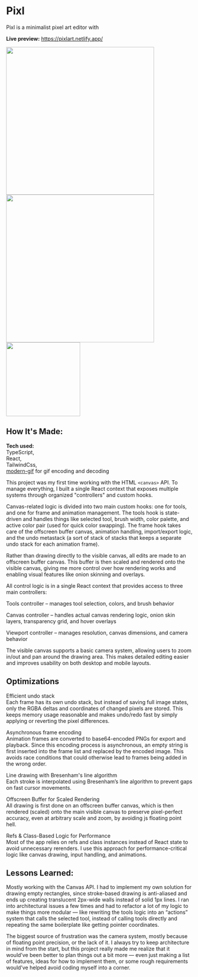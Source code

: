 # Pixl
Pixl is a minimalist pixel art editor with

**Live preview:** https://pixlart.netlify.app/

<img
 src="https://github.com/user-attachments/assets/0b18b11c-9a3f-434b-8667-9767d72010f1"
 width=400>
<img 
 src="https://github.com/user-attachments/assets/90a38e3a-56fc-4a0e-aeb4-9ee59cdca991"
 width=400>
<img
 src="https://github.com/user-attachments/assets/3fe99a03-13de-4670-9005-42d15e3d4ee5"
 width=200>


## How It's Made:

**Tech used:** \
TypeScript, \
React, \
TailwindCss,\
[modern-gif] for gif encoding and decoding

This project was my first time working with the HTML ```<canvas>``` API. To manage everything, I built a single React context that exposes multiple systems through organized "controllers" and custom hooks.

Canvas-related logic is divided into two main custom hooks: one for tools, and one for frame and animation management.
The tools hook is state-driven and handles things like selected tool, brush width, color palette, and active color pair (used for quick color swapping).
The frame hook takes care of the offscreen buffer canvas, animation handling, import/export logic, and the undo metastack (a sort of stack of stacks that keeps a separate undo stack for each animation frame).

Rather than drawing directly to the visible canvas, all edits are made to an offscreen buffer canvas. This buffer is then scaled and rendered onto the visible canvas, giving me more control over how rendering works and enabling visual features like onion skinning and overlays.

All control logic is in a single React context that provides access to three main controllers:

Tools controller – manages tool selection, colors, and brush behavior

Canvas controller – handles actual canvas rendering logic, onion skin layers, transparency grid, and hover overlays

Viewport controller – manages resolution, canvas dimensions, and camera behavior

The visible canvas supports a basic camera system, allowing users to zoom in/out and pan around the drawing area. This makes detailed editing easier and improves usability on both desktop and mobile layouts.

## Optimizations

Efficient undo stack \
Each frame has its own undo stack, but instead of saving full image states, only the RGBA deltas and coordinates of changed pixels are stored. This keeps memory usage reasonable and makes undo/redo fast by simply applying or reverting the pixel differences.


Asynchronous frame encoding \
Animation frames are converted to base64-encoded PNGs for export and playback. Since this encoding process is asynchronous, an empty string is first inserted into the frame list and replaced by the encoded image. This avoids race conditions that could otherwise lead to frames being added in the wrong order.


Line drawing with Bresenham's line algorithm \
Each stroke is interpolated using Bresenham’s line algorithm to prevent gaps on fast cursor movements.


Offscreen Buffer for Scaled Rendering \
All drawing is first done on an offscreen buffer canvas, which is then rendered (scaled) onto the main visible canvas to preserve pixel-perfect accuracy, even at arbitrary scale and zoom, by avoiding js floating point hell.


Refs & Class-Based Logic for Performance \
Most of the app relies on refs and class instances instead of React state to avoid unnecessary rerenders. I use this approach for performance-critical logic like canvas drawing, input handling, and animations.


## Lessons Learned:

Mostly working with the Canvas API. I had to implement my own solution for drawing empty rectangles, since stroke-based drawing is anti-aliased and ends up creating translucent 2px-wide walls instead of solid 1px lines. I ran into architectural issues a few times and had to refactor a lot of my logic to make things more modular — like rewriting the tools logic into an “actions” system that calls the selected tool, instead of calling tools directly and repeating the same boilerplate like getting pointer coordinates.

The biggest source of frustration was the camera system, mostly because of floating point precision, or the lack of it. I always try to keep architecture in mind from the start, but this project really made me realize that it would’ve been better to plan things out a bit more — even just making a list of features, ideas for how to implement them, or some rough requirements would’ve helped avoid coding myself into a corner.


[modern-gif]: https://github.com/qq15725/modern-gif
